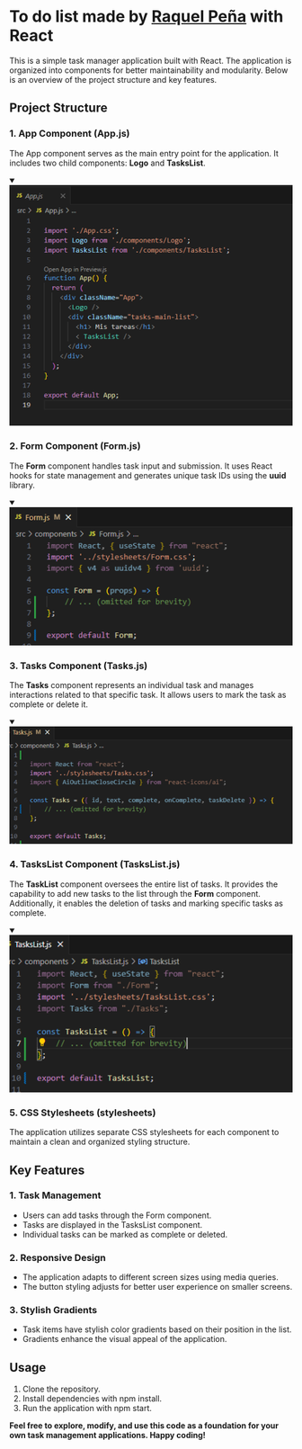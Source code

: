 # To do list made by [Raquel Peña](https://www.linkedin.com/in/raquel-pe-go/) with React

This is a simple task manager application built with React. The application is organized into components for better maintainability and modularity. Below is an overview of the project structure and key features.

## Project Structure

### 1. App Component (App.js)

The App component serves as the main entry point for the application. It includes two child components: **Logo** and **TasksList**.

<details open= 'open'> <summary>  </summary> 
<img width= '600px'  src="src/images/app.png" />
</details>

### 2. Form Component (Form.js)

The **Form** component handles task input and submission. It uses React hooks for state management and generates unique task IDs using the **uuid** library.

<details open= 'open'> <summary>  </summary> 
<img width= '600px'  src="src/images/form.png" />
</details>

### 3. Tasks Component (Tasks.js)

The **Tasks** component represents an individual task and manages interactions related to that specific task. It allows users to mark the task as complete or delete it.

<details open= 'open'> <summary>  </summary> 
<img width= '600px'  src="src/images/tasks.png" />
</details>

### 4. TasksList Component (TasksList.js)

The **TaskList** component oversees the entire list of tasks. It provides the capability to add new tasks to the list through the **Form** component. Additionally, it enables the deletion of tasks and marking specific tasks as complete.

<details open= 'open'> <summary>  </summary> 
<img width= '600px'  src="src/images/list.png" />
</details>

### 5. CSS Stylesheets (stylesheets)

The application utilizes separate CSS stylesheets for each component to maintain a clean and organized styling structure.

## Key Features

### 1. Task Management

- Users can add tasks through the Form component.
- Tasks are displayed in the TasksList component.
- Individual tasks can be marked as complete or deleted.

### 2. Responsive Design

- The application adapts to different screen sizes using media queries.
- The button styling adjusts for better user experience on smaller screens.

### 3. Stylish Gradients

- Task items have stylish color gradients based on their position in the list.
- Gradients enhance the visual appeal of the application.

## Usage

1. Clone the repository.
2. Install dependencies with npm install.
3. Run the application with npm start.

**Feel free to explore, modify, and use this code as a foundation for your own task management applications. Happy coding!**
